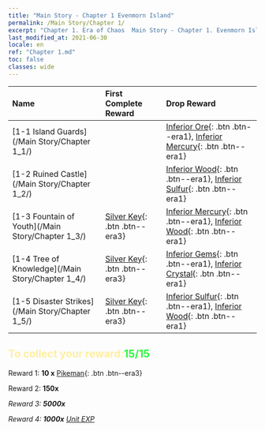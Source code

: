 ```yaml
---
title: "Main Story - Chapter 1 Evenmorn Island"
permalink: /Main Story/Chapter 1/
excerpt: "Chapter 1. Era of Chaos  Main Story - Chapter 1. Evenmorn Island"
last_modified_at: 2021-06-30
locale: en
ref: "Chapter 1.md"
toc: false
classes: wide
---
```


  | Name |  First Complete Reward | Drop Reward |
  |:------------|:------------|:------------| 
  | [1-1 Island Guards](/Main Story/Chapter 1_1/) |  | [Inferior Ore](/Items/mat_1/){: .btn .btn--era1}, [Inferior Mercury](/Items/mat_2/){: .btn .btn--era1} |
  | [1-2 Ruined Castle](/Main Story/Chapter 1_2/) |  | [Inferior Wood](/Items/mat_1/){: .btn .btn--era1}, [Inferior Sulfur](/Items/mat_3/){: .btn .btn--era1} |
  | [1-3 Fountain of Youth](/Main Story/Chapter 1_3/) | [Silver Key](/Items/con_693/){: .btn .btn--era3} | [Inferior Mercury](/Items/mat_2/){: .btn .btn--era1}, [Inferior Wood](/Items/mat_1/){: .btn .btn--era1} |
  | [1-4 Tree of Knowledge](/Main Story/Chapter 1_4/) | [Silver Key](/Items/con_693/){: .btn .btn--era3} | [Inferior Gems](/Items/mat_4/){: .btn .btn--era1}, [Inferior Crystal](/Items/mat_5/){: .btn .btn--era1} |
  | [1-5 Disaster Strikes](/Main Story/Chapter 1_5/) | [Silver Key](/Items/con_693/){: .btn .btn--era3} | [Inferior Sulfur](/Items/mat_3/){: .btn .btn--era1}, [Inferior Wood](/Items/mat_1/){: .btn .btn--era1} |


## <span style="color: #ffeea0">To collect your reward:</span><span style="color: #27f73a">15/15</span>

 Reward 1: **10 x** [Pikeman](/Items/unt_190/){: .btn .btn--era3}

 Reward 2:  **150x** <i class="fas fa-gem"/>

 Reward 3:  **5000x** <i class="fas fa-coins"/>

 Reward 4:  **1000x** [Unit EXP](/Items/con_902/)

